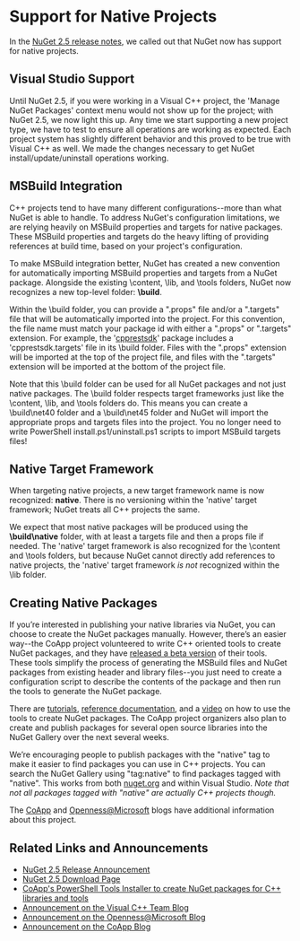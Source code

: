 # Support for Native Projects

In the [NuGet 2.5 release notes](../Release-Notes/NuGet-2.5), we called out that NuGet now has support for native projects.

## Visual Studio Support

Until NuGet 2.5, if you were working in a Visual C++ project, the 'Manage NuGet Packages' context menu would not show up for the project; with NuGet 2.5, we now light this up. Any time we start supporting a new project type, we have to test to ensure all operations are working as expected. Each project system has slightly different behavior and this proved to be true with Visual C++ as well. We made the changes necessary to get NuGet install/update/uninstall operations working.

## MSBuild Integration

C++ projects tend to have many different configurations--more than what NuGet is able to handle. To address NuGet's configuration limitations, we are relying heavily on MSBuild properties and targets for native packages. These MSBuild properties and targets do the heavy lifting of providing references at build time, based on your project's configuration.

To make MSBuild integration better, NuGet has created a new convention for automatically importing MSBuild properties and targets from a NuGet package. Alongside the existing \content, \lib, and \tools folders, NuGet now recognizes a new top-level folder: **\build**.

Within the \build folder, you can provide a ".props" file and/or a ".targets" file that will be automatically imported into the project. For this convention, the file name must match your package id with either a ".props" or ".targets" extension. For example, the '[cpprestsdk](https://nuget.org/packages/cpprestsdk/)' package includes a 'cpprestsdk.targets' file in its \build folder. Files with the ".props" extension will be imported at the top of the project file, and files with the ".targets" extension will be imported at the bottom of the project file.

Note that this \build folder can be used for all NuGet packages and not just native packages. The \build folder respects target frameworks just like the \content, \lib, and \tools folders do. This means you can create a \build\net40 folder and a \build\net45 folder and NuGet will import the appropriate props and targets files into the project. You no longer need to write PowerShell install.ps1/uninstall.ps1 scripts to import MSBuild targets files!

## Native Target Framework

When targeting native projects, a new target framework name is now recognized: **native**. There is no versioning within the 'native' target framework; NuGet treats all C++ projects the same.

We expect that most native packages will be produced using the **\build\native** folder, with at least a targets file and then a props file if needed. The 'native' target framework is also recognized for the \content and \tools folders, but because NuGet cannot directly add references to native projects, the 'native' target framework *is not* recognized within the \lib folder.

## Creating Native Packages

If you’re interested in publishing your native libraries via NuGet, you can choose to create the NuGet packages manually. However, there’s an easier way--the CoApp project volunteered to write C++ oriented tools to create NuGet packages, and they have [released a beta version](http://coapp.org/pages/releases.html) of their tools. These tools simplify the process of generating the MSBuild files and NuGet packages from existing header and library files--you just need to create a configuration script to describe the contents of the package and then run the tools to generate the NuGet package. 

There are [tutorials](http://coapp.org/pages/tutorials.html), [reference documentation](http://coapp.org/pages/reference.html), and a [video](https://www.youtube.com/watch?v=l4MAkR13JPA) on how to use the tools to create NuGet packages. The CoApp project organizers also plan to create and publish packages for several open source libraries into the NuGet Gallery over the next several weeks.

We’re encouraging people to publish packages with the "native" tag to make it easier to find packages you can use in C++ projects. You can search the NuGet Gallery using "tag:native" to find packages tagged with "native". This works from both [nuget.org](https://nuget.org/packages?q=tag%3Anative) and within Visual Studio. *Note that not all packages tagged with "native" are actually C++ projects though.*

The [CoApp](http://coapp.org/news/2013-04-26-Announcing-CoApp-Tools-For-NuGet.html) and [Openness@Microsoft](http://blogs.technet.com/b/openness/archive/2013/04/26/nuget-coapp-release.aspx) blogs have additional information about this project.

## Related Links and Announcements

* [NuGet 2.5 Release Announcement](http://blog.nuget.org/20130425/nuget-2.5-released.html)
* [NuGet 2.5 Download Page](https://nuget.codeplex.com/releases/view/96733)
* [CoApp's PowerShell Tools Installer to create NuGet packages for C++ libraries and tools](http://coapp.org/releases)
* [Announcement on the Visual C++ Team Blog](http://blogs.msdn.com/b/vcblog/archive/2013/04/26/nuget-for-c.aspx)
* [Announcement on the Openness@Microsoft Blog](http://blogs.technet.com/b/openness/archive/2013/04/26/nuget-coapp-release.aspx)
* [Announcement on the CoApp Blog](http://coapp.org/news/2013-04-26-Announcing-CoApp-Tools-For-NuGet.html)

